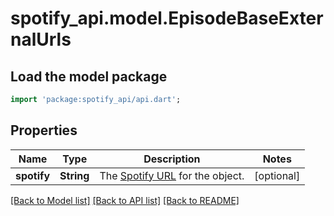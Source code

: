 # spotify_api.model.EpisodeBaseExternalUrls

## Load the model package
```dart
import 'package:spotify_api/api.dart';
```

## Properties
Name | Type | Description | Notes
------------ | ------------- | ------------- | -------------
**spotify** | **String** | The [Spotify URL](/documentation/web-api/concepts/spotify-uris-ids) for the object.  | [optional] 

[[Back to Model list]](../README.md#documentation-for-models) [[Back to API list]](../README.md#documentation-for-api-endpoints) [[Back to README]](../README.md)


